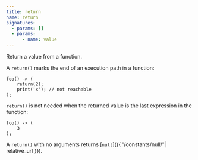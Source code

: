 ```yaml
---
title: return
name: return
signatures:
  - params: []
  - params:
      - name: value
---
```


Return a value from a function.

A `return()` marks the end of an execution path in a function:

```scarpet
foo() -> (
    return(2);
    print('x'); // not reachable
);
```

`return()` is not needed when the returned value is the last expression in the
function:

```scarpet
foo() -> (
    3
);
```

A `return()` with no arguments returns
[`null`]({{ '/constants/null/' | relative_url }}).
